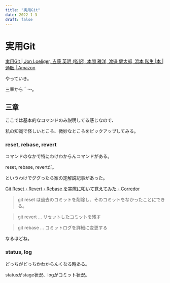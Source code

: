 ```yaml
---
title: "実用Git"
date: 2022-1-3
draft: false
---
```

# 実用Git



[実用Git | Jon Loeliger, 吉藤 英明 (監訳), 本間 雅洋, 渡邉 健太郎, 浜本 階生 |本 | 通販 | Amazon](https://www.amazon.co.jp/%E5%AE%9F%E7%94%A8Git-Jon-Loeliger/dp/4873114403)



やっていき。



三章から＾〜。



## 三章



ここでは基本的なコマンドのみ説明してる感じなので、



私の知識で怪しいところ、微妙なところをピックアップしてみる。



### reset, rebase, revert



コマンドのなかで特にわけわからんコマンドがある。



reset, rebase, revertだ。



というわけでググったら案の定解説記事があった。



[Git Reset・Revert・Rebase を実際に叩いて覚えてみた - Corredor](https://neos21.hatenablog.com/entry/2017/04/05/115952)



> git reset は過去のコミットを削除し、そのコミットをなかったことにできる。



> git revert … リセットしたコミットを残す



> git rebase … コミットログを詳細に変更する



なるほどね。



### status, log



どっちがどっちかわからんくなる時ある。



statusがstage状況、logがコミット状況。
